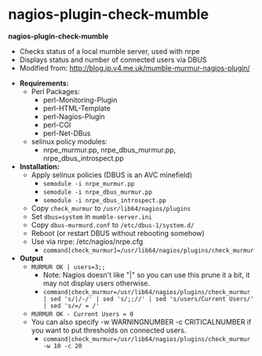 nagios-plugin-check-mumble
==========================

**nagios-plugin-check-mumble**
   - Checks status of a local mumble server, used with nrpe
   - Displays status and number of connected users via DBUS
   - Modified from: http://blog.ip.v4.me.uk/mumble-murmur-nagios-plugin/
   * __Requirements:__
      - Perl Packages:
         - perl-Monitoring-Plugin 
         - perl-HTML-Template
         - perl-Nagios-Plugin
         - perl-CGI
         - perl-Net-DBus
      - selinux policy modules:
         - nrpe_murmur.pp, nrpe_dbus_murmur.pp, nrpe_dbus_introspect.pp
   * __Installation:__
      - Apply selinux policies (DBUS is an AVC minefield)
         * `semodule -i nrpe_murmur.pp`
         * `semodule -i nrpe_dbus_murmur.pp`
         * `semodule -i nrpe_dbus_introspect.pp`
      - Copy `check_murmur` to `/usr/lib64/nagios/plugins`
      - Set `dbus=system` in `mumble-server.ini`
      - Copy `dbus-murmurd.conf` to `/etc/dbus-1/system.d/`
      - Reboot (or restart DBUS without rebooting somehow)
      - Use via nrpe: /etc/nagios/nrpe.cfg
         * `command[check_murmur]=/usr/lib64/nagios/plugins/check_murmur`
   * __Output__
      - `MURMUR OK | users=3;;`
         - Note: Nagios doesn't like "|" so you can use this prune it a bit, it may not display users otherwise.
         - `command|check_murmur=/usr/lib64/nagios/plugins/check_murmur | sed 's/|/-/' | sed 's/;;//' | sed 's/users/Current Users/' | sed 's/=/ = /'`
      - `MURMUR OK - Current Users = 0`
      - You can also specify -w WARNINGNUMBER -c CRITICALNUMBER if you want to put thresholds on connected users.
         - `command|check_murmur=/usr/lib64/nagios/plugins/check_murmur -w 10 -c 20`
